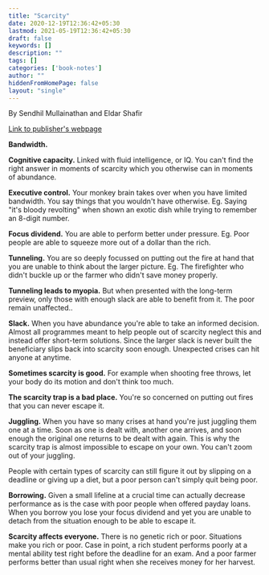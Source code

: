 ```yaml
---
title: "Scarcity"
date: 2020-12-19T12:36:42+05:30
lastmod: 2021-05-19T12:36:42+05:30
draft: false
keywords: []
description: ""
tags: []
categories: ['book-notes']
author: ""
hiddenFromHomePage: false
layout: "single"
---
```


By Sendhil Mullainathan and Eldar Shafir

[Link to publisher's webpage](https://us.macmillan.com/books/9781250056115)

**Bandwidth.**

**Cognitive capacity.** Linked with fluid intelligence, or IQ. You can't find the right answer in moments of scarcity which you otherwise can in moments of abundance.

**Executive control.** Your monkey brain takes over when you have limited bandwidth. You say things that you wouldn't have otherwise. Eg. Saying "it's bloody revolting" when shown an exotic dish while trying to remember an 8-digit number.

**Focus dividend.** You are able to perform better under pressure. Eg. Poor people are able to squeeze more out of a dollar than the rich.

**Tunneling.** You are so deeply focussed on putting out the fire at hand that you are unable to think about the larger picture. Eg. The firefighter who didn't buckle up or the farmer who didn't save money properly.

**Tunneling leads to myopia.** But when presented with the long-term preview, only those with enough slack are able to benefit from it. The poor remain unaffected..

**Slack.** When you have abundance you're able to take an informed decision. Almost all programmes meant to help people out of scarcity neglect this and instead offer short-term solutions. Since the larger slack is never built the beneficiary slips back into scarcity soon enough. Unexpected crises can hit anyone at anytime.

**Sometimes scarcity is good.** For example when shooting free throws, let your body do its motion and don't think too much.

**The scarcity trap is a bad place.** You're so concerned on putting out fires that you can never escape it.

**Juggling.** When you have so many crises at hand you're just juggling them one at a time. Soon as one is dealt with, another one arrives, and soon enough the original one returns to be dealt with again. This is why the scarcity trap is almost impossible to escape on your own. You can't zoom out of your juggling.

People with certain types of scarcity can still figure it out by slipping on a deadline or giving up a diet, but a poor person can't simply quit being poor.

**Borrowing.** Given a small lifeline at a crucial time can actually decrease performance as is the case with poor people when offered payday loans. When you borrow you lose your focus dividend and yet you are unable to detach from the situation enough to be able to escape it.

**Scarcity affects everyone.** There is no genetic rich or poor. Situations make you rich or poor. Case in point, a rich student performs poorly at a mental ability test right before the deadline for an exam. And a poor farmer performs better than usual right when she receives money for her harvest.